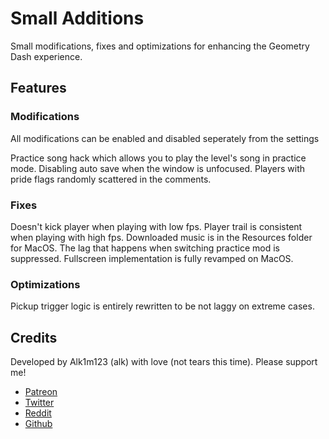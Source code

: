 # Small Additions

Small modifications, fixes and optimizations for enhancing the Geometry Dash experience.

## Features

### Modifications

All modifications can be enabled and disabled seperately from the settings

Practice song hack which allows you to play the level's song in practice mode.
Disabling auto save when the window is unfocused.
Players with pride flags randomly scattered in the comments.

### Fixes

Doesn't kick player when playing with low fps.
Player trail is consistent when playing with high fps.
Downloaded music is in the Resources folder for MacOS.
The lag that happens when switching practice mod is suppressed.
Fullscreen implementation is fully revamped on MacOS.

### Optimizations

Pickup trigger logic is entirely rewritten to be not laggy on extreme cases.

## Credits

Developed by Alk1m123 (alk) with love (not tears this time). Please support me!

 * [Patreon](https://www.patreon.com/alk1m123)
 * [Twitter](https://twitter.com/alk1m123)
 * [Reddit](https://www.reddit.com/user/alk1m123)
 * [Github](https://github.com/altalk23/)
